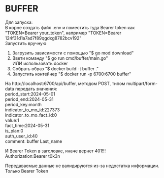 # BUFFER #

Для запуска:  
В корне создать файл .env и поместить туда Bearer token как "TOKEN=Bearer your_token", например "TOKEN=Bearer 124f31d1a7ad7f89qgdxg8782bcv192"  
Запустить вручную
1) Загрузить зависимости с помощью "$ go mod download"  
2) Ввети команду "$ go run cmd/buffer/main.go"   
ИЛИ использовать docker  
1) Собрать образ "$ docker build -t buffer ."  
2) Запустить контейнер "$ docker run -p 6700:6700 buffer"

На http://localhost:6700/api/buffer, методом POST, типом multipart/form-data передать значения:  
period_start:2024-05-01  
period_end:2024-05-31  
period_key:month  
indicator_to_mo_id:227373  
indicator_to_mo_fact_id:0  
value:1  
fact_time:2024-05-31  
is_plan:0  
auth_user_id:40  
comment: buffer Last_name  

И Bearer Token в заголовке, иначе вернет 401!!!  
Authorization:Bearer t0k3n

Передаваемые данные не валидируются из-за недостатка информации. Только Bearer Token
